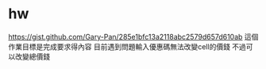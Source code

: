 # hw
https://gist.github.com/Gary-Pan/285e1bfc13a2118abc2579d657d610ab
這個作業目標是完成要求得內容
目前遇到問題輸入優惠碼無法改變cell的價錢
不過可以改變總價錢
